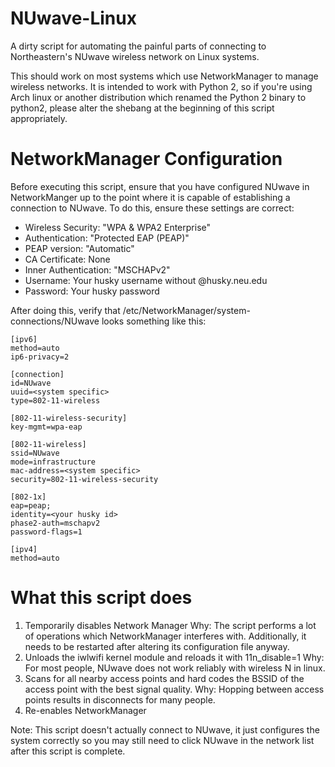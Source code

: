 NUwave-Linux
============

A dirty script for automating the painful parts of connecting to Northeastern's
NUwave wireless network on Linux systems.

This should work on most systems which use NetworkManager to manage wireless
networks. It is intended to work with Python 2, so if you're using Arch
linux or another distribution which renamed the Python 2 binary to python2,
please alter the shebang at the beginning of this script appropriately.


NetworkManager Configuration
============================
Before executing this script, ensure that you have configured NUwave in
NetworkManger up to the point where it is capable of establishing a
connection to NUwave. To do this, ensure these settings are correct:
 - Wireless Security: "WPA & WPA2 Enterprise"
 - Authentication: "Protected EAP (PEAP)"
 - PEAP version: "Automatic"
 - CA Certificate: None
 - Inner Authentication: "MSCHAPv2"
 - Username: Your husky username without @husky.neu.edu
 - Password: Your husky password

After doing this, verify that /etc/NetworkManager/system-connections/NUwave
looks something like this:

    [ipv6]
    method=auto
    ip6-privacy=2

    [connection]
    id=NUwave
    uuid=<system specific>
    type=802-11-wireless

    [802-11-wireless-security]
    key-mgmt=wpa-eap

    [802-11-wireless]
    ssid=NUwave
    mode=infrastructure
    mac-address=<system specific>
    security=802-11-wireless-security

    [802-1x]
    eap=peap;
    identity=<your husky id>
    phase2-auth=mschapv2
    password-flags=1

    [ipv4]
    method=auto

What this script does
=====================

1. Temporarily disables Network Manager
   Why: The script performs a lot of operations which NetworkManager
        interferes with. Additionally, it needs to be restarted after
        altering its configuration file anyway.
2. Unloads the iwlwifi kernel module and reloads it with 11n_disable=1
   Why: For most people, NUwave does not work reliably with wireless N
        in linux.
3. Scans for all nearby access points and hard codes the BSSID of the
   access point with the best signal quality.
   Why: Hopping between access points results in disconnects for many
        people.
4. Re-enables NetworkManager

Note: This script doesn't actually connect to NUwave, it just configures the
      system correctly so you may still need to click NUwave in the network
      list after this script is complete.
